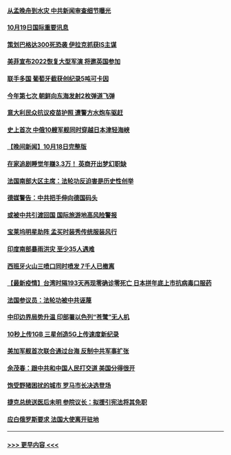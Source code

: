 #### [从孟晚舟到水灾 中共新闻审查细节曝光](../pages/prog202/a103246856.md?t=10191801) 
#### [10月19日国际重要讯息](../pages/prog202/a103246797.md?t=10191801) 
#### [策划巴格达300死恐袭 伊拉克抓获IS主谋](../pages/prog202/a103246734.md?t=10191801) 
#### [美菲宣布2022恢复大型军演 将邀英国参加](../pages/prog202/a103244214.md?t=10191801) 
#### [联手多国 葡萄牙截获创纪录5吨可卡因](../pages/prog202/a103246329.md?t=10191801) 
#### [今年第七次 朝鲜向东海发射2枚弹道飞弹](../pages/prog202/a103246556.md?t=10191801) 
#### [意大利民众抗议疫苗护照 遭警方水炮车驱赶](../pages/prog202/a103246377.md?t=10191801) 
#### [史上首次 中俄10艘军舰同时穿越日本津轻海峡](../pages/prog202/a103246581.md?t=10191801) 
#### [【晚间新闻】10月18日完整版](../pages/prog202/a103246571.md?t=10191801) 
#### [在家追剧睡觉年赚3.3万！ 英商开出梦幻职缺](../pages/prog202/a103245990.md?t=10191801) 
#### [法国南部大区主席：法轮功反迫害是历史性创举](../pages/prog202/a103246483.md?t=10191801) 
#### [德媒警告：中共把手伸向德国码头](../pages/prog202/a103246334.md?t=10191801) 
#### [或被中共引渡回国 国际旅游地高风险警报](../pages/prog202/a103246310.md?t=10191801) 
#### [宝莱坞明星助阵 孟买时装秀传统服装风行](../pages/prog202/a103246279.md?t=10191801) 
#### [印度南部暴雨洪灾 至少35人遇难](../pages/prog202/a103246259.md?t=10191801) 
#### [西班牙火山三喷口同时喷发 7千人已撤离](../pages/prog202/a103246250.md?t=10191801) 
#### [【最新疫情】台湾时隔193天再现零确诊零死亡 日本拼年底上市抗病毒口服药](../pages/prog202/a103246112.md?t=10191801) 
#### [法国参议员：法轮功被中共诬蔑](../pages/prog202/a103246004.md?t=10191801) 
#### [中印边界局势升温 印部署以色列“苍鹭”无人机](../pages/prog202/a103245905.md?t=10191801) 
#### [10秒上传1GB 三星创造5G上传速度新纪录](../pages/prog202/a103245894.md?t=10191801) 
#### [美加军舰首次联合通过台海 反制中共军事扩张](../pages/prog202/a103245819.md?t=10191801) 
#### [余茂春：跟中共和中国人民打交道 美国分得很开](../pages/prog202/a103245722.md?t=10191801) 
#### [饱受野猪困扰的城市 罗马市长决选登场](../pages/prog202/a103245686.md?t=10191801) 
#### [捷克总统送医后未明 参院议长：拟援引宪法将其免职](../pages/prog202/a103245672.md?t=10191801) 
#### [应白俄罗斯要求 法国大使离开驻地](../pages/prog202/a103245652.md?t=10191801) 

----
#### [ >>> 更早内容 <<< ](../indexes/prog202-earlier.md)
